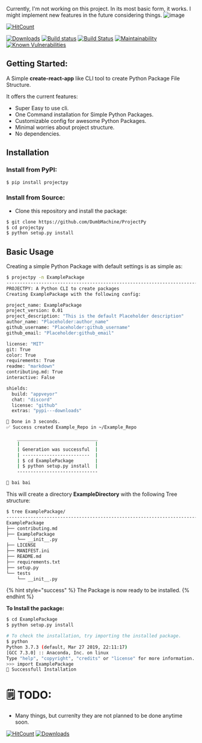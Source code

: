 Currently, I'm not working on this project. In its most basic form, it works. I might implement new features in the future considering things.
![image](https://user-images.githubusercontent.com/23381512/58745622-a0c55000-8470-11e9-803d-98048a386ce9.png)


[![HitCount](http://hits.dwyl.io/DumbMachine/projectpy.svg)](http://hits.dwyl.io/DumbMachine/projectpy)

[![Downloads](https://pepy.tech/badge/projectpy)](https://pepy.tech/project/projectpy)
[![Build status](https://ci.appveyor.com/api/projects/status/r73kob46x7rv690y?svg=true)](https://ci.appveyor.com/project/DumbMachine/create-python-project) [![Build Status](https://travis-ci.org/DumbMachine/ProjectPy.svg?branch=master)](https://travis-ci.org/DumbMachine/ProjectPy) [![Maintainability](https://api.codeclimate.com/v1/badges/3fa9da9a5e4e670d56bf/maintainability)](https://codeclimate.com/github/DumbMachine/create-python-project/maintainability) [![Known Vulnerabilities](https://snyk.io/test/github/DumbMachine/create-python-project/badge.svg?targetFile=requirements.txt)](https://snyk.io/test/github/DumbMachine/create-python-project?targetFile=requirements.txt)

## Getting Started:

A Simple **create-react-app** like CLI tool to create Python Package File Structure.

It offers the current features:

* Super Easy to use cli.
* One Command installation for Simple Python Packages.
* Customizable config for awesome Python Packages.
* Minimal worries about project structure.
* No dependencies.

## Installation

### Install from PyPI:

```bash
$ pip install projectpy
```

### Install from Source:

* Clone this repository and install the package:

```bash
$ git clone https://github.com/DumbMachine/ProjectPy
$ cd projectpy
$ python setup.py install
```

## Basic Usage

Creating a simple Python Package with default settings is as simple as:

```bash
$ projectpy -n ExamplePackage
---------------------------------------------------------------------------------------
PROJECTPY: A Python CLI to create packages
Creating ExamplePackage with the following config:

project_name: ExamplePackage
project_version: 0.01
project_description: "This is the default Placeholder description"
author_name: "Placeholder:author_name"
github_username: "Placeholder:github_username"
github_email: "Placeholder:github_email"

license: "MIT"
git: True
color: True
requirements: True
readme: "markdown"
contributing.md: True
interactive: False

shields:
  build: "appveyor"
  chat: "discord"
  license: "github"
  extras: "pypi---downloads"

🌟 Done in 3 seconds.
✅ Success created Example_Repo in ~/Example_Repo

    ______________________________
    |                            |
    | Generation was successful  |
    | -------------------------  |
    | $ cd ExamplePackage        |
    | $ python setup.py install  |
    ------------------------------

👋 bai bai
```

This will create a directory **ExampleDirectory** with the following Tree structure:

```bash
$ tree ExamplePackage/
----------------------------------------------------------------------------------------
ExamplePackage
├── contributing.md
├── ExamplePackage
    └── __init__.py
├── LICENSE
├── MANIFEST.ini
├── README.md
├── requirements.txt
├── setup.py
└── tests
    └── __init__.py
```

{% hint style="success" %}
The Package is now ready to be installed.
{% endhint %}

**To Install the package:**

```bash
$ cd ExamplePackage
$ python setup.py install

# To check the installation, try importing the installed package.
$ python
Python 3.7.3 (default, Mar 27 2019, 22:11:17)
[GCC 7.3.0] :: Anaconda, Inc. on linux
Type "help", "copyright", "credits" or "license" for more information.
>>> import ExamplePackage
🎉 Successfull Installation
```

# 🗒 TODO:
- Many things, but currenlty they are not planned to be done anytime soon.

[![HitCount](http://hits.dwyl.io/DumbMachine/projectpy.svg)](http://hits.dwyl.io/DumbMachine/projectpy) [![Downloads](https://pepy.tech/badge/projectpy)](https://pepy.tech/project/projectpy)

